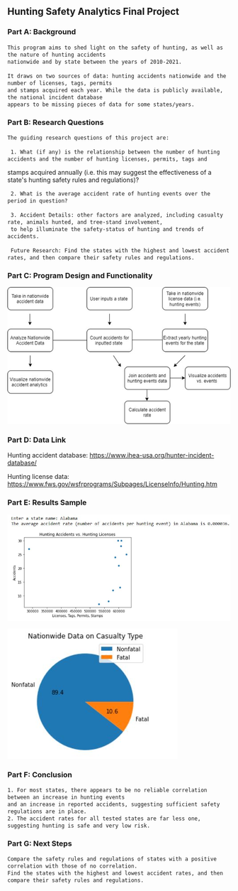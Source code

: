 ## Hunting Safety Analytics Final Project 

### Part A: Background 
    
    This program aims to shed light on the safety of hunting, as well as the nature of hunting accidents 
    nationwide and by state between the years of 2010-2021.
    
    It draws on two sources of data: hunting accidents nationwide and the number of licenses, tags, permits 
    and stamps acquired each year. While the data is publicly available, the national incident database 
    appears to be missing pieces of data for some states/years. 


### Part B: Research Questions

    The guiding research questions of this project are:
    
     1. What (if any) is the relationship between the number of hunting accidents and the number of hunting licenses, permits, tags and
stamps acquired annually (i.e. this may suggest the effectiveness of a state's hunting safety rules and regulations)?
    
     2. What is the average accident rate of hunting events over the period in question? 
     
     3. Accident Details: other factors are analyzed, including casualty rate, animals hunted, and tree-stand involvement,
     to help illuminate the safety-status of hunting and trends of accidents. 
     
     Future Research: Find the states with the highest and lowest accident rates, and then compare their safety rules and regulations.
     

### Part C: Program Design and Functionality 

![Program Structure.io](/Hunting_Analytics/hunting_diagram.jpg "Program Structure")



### Part D: Data Link
Hunting accident database: https://www.ihea-usa.org/hunter-incident-database/

Hunting license data: https://www.fws.gov/wsfrprograms/Subpages/LicenseInfo/Hunting.htm



### Part E: Results Sample

![Hunting Graph.io](/Hunting_Analytics/Hunting_results.jpg "Scatter Plot")




![Analytics Sample.io](/Hunting_Analytics/Analytics_sample.JPG "Analytics Sample")





### Part F: Conclusion 
    1. For most states, there appears to be no reliable correlation between an increase in hunting events 
    and an increase in reported accidents, suggesting sufficient safety regulations are in place.
    2. The accident rates for all tested states are far less one, suggesting hunting is safe and very low risk.
    
    
    
    
### Part G: Next Steps 
    Compare the safety rules and regulations of states with a positive correlation with those of no correlation. 
    Find the states with the highest and lowest accident rates, and then compare their safety rules and regulations.
